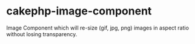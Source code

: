 cakephp-image-component
=======================

Image Component which will re-size (gif, jpg, png) images in aspect ratio without losing transparency.
